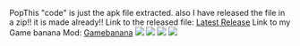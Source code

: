 PopThis "code" is just the apk file extracted.
also I have released the file in a zip!!
it is made already!!
Link to the released file:
<a href="https://github.com/Gricecal/Plants-Vs.-Zombies-2-Mod-apk/releases/tag/Plants">Latest Release</a>
Link to my Game banana Mod:
<a href="https://gamebanana.com/mods/466021">Gamebanana</a>
<img src="https://files.gamebanana.com/img/ss/mods/64fa2529cd2ee.jpg">
<img src="https://files.gamebanana.com/img/ss/mods/671dc962b03b3.jpg">
<img src="https://files.gamebanana.com/img/ss/mods/64fb8e7b19cc6.jpg">
<img src="https://files.gamebanana.com/img/ss/mods/64fc06a533d85.jpg">
